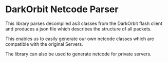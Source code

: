 # DarkOrbit Netcode Parser

This library parses decompiled as3 classes from the DarkOrbit flash client
and produces a json file which describes the structure of all packets.

This enables us to easily generate our own netcode classes which are 
compatible with the original Servers.

The library can also be used to generate netcode for private servers.
